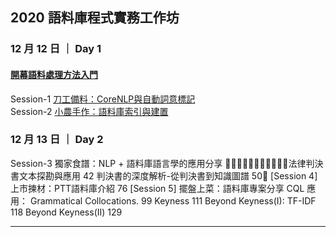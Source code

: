 ## 2020 語料庫程式實務工作坊


### 12 月 12 日 ｜ Day 1
#### [開幕語料處理方法入門]()
Session-1 [刀工備料：CoreNLP與自動詞意標記]()  
Session-2 [小農手作：語料庫索引與建置](https://docs.google.com/presentation/d/1c_xfgZI5YUCJSanj7l_E9O_0MYGOlZD1vqFSuv6Rp0I/edit?usp=sharing)


### 12 月 13 日 ｜ Day 2
Session-3 獨家食譜：NLP + 語料庫語言學的應用分享 
􏸤􏾌􏺢􏷺􏺯􏰨􏵤􏸸􏸹􏰌􏲍法律判決書文本探勘與應用 42
判決書的深度解析-從判決書到知識圖譜 50􏾞 
[Session 4] 上市揀材：PTT語料庫介紹  76
[Session 5] 擺盤上菜：語料庫專案分享
CQL 應用： Grammatical Collocations. 99
Keyness 111
Beyond Keyness(I): TF-IDF    118
Beyond Keyness(II)     129


***
